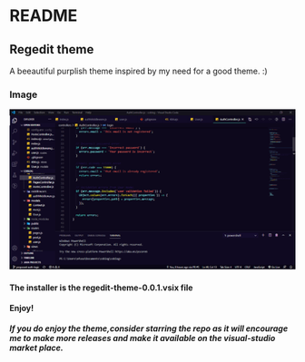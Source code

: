 # README
## Regedit theme
A beeautiful purplish theme inspired by my need for a good theme. :)

### Image
![regedit-theme](regedit-theme.png)



#### The installer is the **regedit-theme-0.0.1.vsix** file

**Enjoy!**

##### If you do enjoy the theme,consider starring the repo as it will encourage me to make more releases and make it available on the visual-studio market place. 